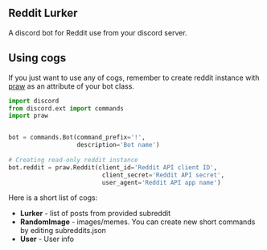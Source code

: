 ## Reddit Lurker
A discord bot for Reddit use from your discord server.


## Using cogs
If you just want to use any of cogs, remember to create reddit instance with [praw](https://praw.readthedocs.io/en/latest/) 
as an attribute of your bot class.
```py
import discord
from discord.ext import commands
import praw


bot = commands.Bot(command_prefix='!',
                   description='Bot name')
                   
# Creating read-only reddit instance
bot.reddit = praw.Reddit(client_id='Reddit API client ID',
                          client_secret='Reddit API secret',
                          user_agent='Reddit API app name')
```

Here is a short list of cogs:
- **Lurker** -  list of posts from provided subreddit
- **RandomImage** - images/memes. You can create new short commands by editing 
subreddits.json  
- **User** - User info